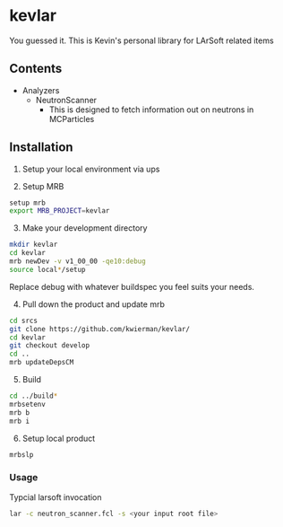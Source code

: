 # kevlar

You guessed it. This is Kevin's personal library for LArSoft related items

## Contents

* Analyzers
  * NeutronScanner
    * This is designed to fetch information out on neutrons in MCParticles


## Installation

1. Setup your local environment via ups

2. Setup MRB

~~~ bash
setup mrb
export MRB_PROJECT=kevlar
~~~

3. Make your development directory

~~~ bash
mkdir kevlar
cd kevlar
mrb newDev -v v1_00_00 -qe10:debug
source local*/setup
~~~

Replace debug with whatever buildspec you feel suits your needs.

4. Pull down the product and update mrb

~~~ bash
cd srcs
git clone https://github.com/kwierman/kevlar/
cd kevlar
git checkout develop
cd ..
mrb updateDepsCM
~~~

5. Build

~~~ bash
cd ../build*
mrbsetenv
mrb b 
mrb i
~~~

6. Setup local product

~~~ bash
mrbslp
~~~

### Usage

Typcial larsoft invocation

~~~ bash
lar -c neutron_scanner.fcl -s <your input root file>
~~~